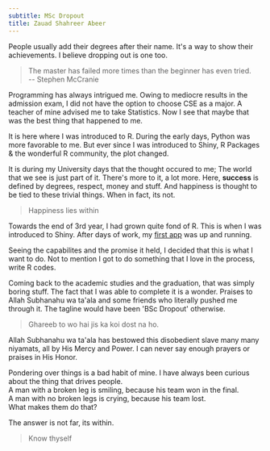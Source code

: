```yaml
---
subtitle: MSc Dropout
title: Zauad Shahreer Abeer
---
```


People usually add their degrees after their name. It's a way to show
their achievements. I believe dropping out is one too.

> The master has failed more times than the beginner has even tried.  
-- Stephen McCranie

Programming has always intrigued me. Owing to mediocre results in the admission exam,
I did not have the option to choose CSE as a major.
A teacher of mine advised me to take Statistics.
Now I see that maybe that was the best thing that happened to me.  

It is here where I was introduced to R. During the early days, Python was more
favorable to me. But ever since I was introduced to Shiny, R Packages & the wonderful
R community, the plot changed.  

It is during my University days that the thought occured to me; The world that
we see is just part of it. There's more to it, a lot more. Here,
**success** is defined by degrees, respect, money and stuff.
And happiness is thought to be tied to these trivial things. When in fact, its not.

> Happiness lies within  

Towards the end of 3rd year, I had grown quite fond of R. This is when I was introduced
to Shiny. After days of work, my <a href = " https://shahreyar-abeer.shinyapps.io/shiny/"
class = "a-body" target = "_blank">first app</a> was up and running.  

Seeing the capabilites and the promise it held, I decided that this is what I want to do.
Not to mention I got to do something that I love in the process, write R codes.  

Coming back to the academic studies and the graduation, that was simply boring stuff.
The fact that I was able to complete it is a wonder. Praises to Allah Subhanahu
wa ta'ala and some friends who literally pushed me through it.
The tagline would have been 'BSc Dropout' otherwise.

> Ghareeb to wo hai jis ka koi dost na ho.

Allah Subhanahu wa ta'ala has bestowed this disobedient slave many many niyamats,
all by His Mercy and Power. I can never say enough prayers or praises in His Honor.  

Pondering over things is a bad habit of mine. I have always been curious about
the thing that drives people.  
A man with a broken leg is smiling, because his team won in the final.  
A man with no broken legs is crying, because his team lost.  
What makes them do that?  

The answer is not far, its within.

> Know thyself


